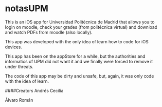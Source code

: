 notasUPM
========
This is an iOS app for Universidad Politécnica de Madrid that allows you to login on moodle, check your grades (from politécnica virtual) and download and watch PDFs from moodle (also locally).

This app was developed with the only idea of learn how to code for iOS devices.

This app has been on the appStore for a while, but the authorities and informatics of UPM did not want it and we finally were forced to remove it under threats.

The code of this app may be dirty and unsafe, but, again, it was only code with the idea of learn.

####Creators
Andrés Cecilia

Álvaro Román

